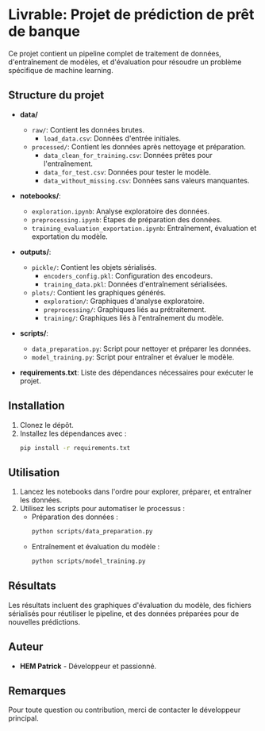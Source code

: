 # Livrable: Projet de prédiction de prêt de banque

Ce projet contient un pipeline complet de traitement de données, d'entraînement de modèles, et d'évaluation pour résoudre un problème spécifique de machine learning.

## Structure du projet

- **data/**
  - `raw/`: Contient les données brutes.
    - `load_data.csv`: Données d'entrée initiales.
  - `processed/`: Contient les données après nettoyage et préparation.
    - `data_clean_for_training.csv`: Données prêtes pour l'entraînement.
    - `data_for_test.csv`: Données pour tester le modèle.
    - `data_without_missing.csv`: Données sans valeurs manquantes.

- **notebooks/**: 
  - `exploration.ipynb`: Analyse exploratoire des données.
  - `preprocessing.ipynb`: Étapes de préparation des données.
  - `training_evaluation_exportation.ipynb`: Entraînement, évaluation et exportation du modèle.

- **outputs/**:
  - `pickle/`: Contient les objets sérialisés.
    - `encoders_config.pkl`: Configuration des encodeurs.
    - `training_data.pkl`: Données d'entraînement sérialisées.
  - `plots/`: Contient les graphiques générés.
    - `exploration/`: Graphiques d'analyse exploratoire.
    - `preprocessing/`: Graphiques liés au prétraitement.
    - `training/`: Graphiques liés à l'entraînement du modèle.

- **scripts/**:
  - `data_preparation.py`: Script pour nettoyer et préparer les données.
  - `model_training.py`: Script pour entraîner et évaluer le modèle.

- **requirements.txt**: Liste des dépendances nécessaires pour exécuter le projet.

## Installation

1. Clonez le dépôt.
2. Installez les dépendances avec :
   ```bash
   pip install -r requirements.txt
   ```

## Utilisation

1. Lancez les notebooks dans l'ordre pour explorer, préparer, et entraîner les données.
2. Utilisez les scripts pour automatiser le processus :
   - Préparation des données : 
     ```bash
     python scripts/data_preparation.py
     ```
   - Entraînement et évaluation du modèle :
     ```bash
     python scripts/model_training.py
     ```

## Résultats

Les résultats incluent des graphiques d'évaluation du modèle, des fichiers sérialisés pour réutiliser le pipeline, et des données préparées pour de nouvelles prédictions.

## Auteur

- **HEM Patrick** - Développeur et passionné.

## Remarques

Pour toute question ou contribution, merci de contacter le développeur principal.
